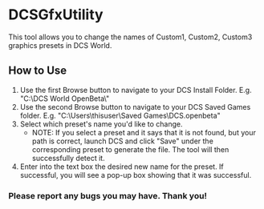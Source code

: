 <H1>DCSGfxUtility</H1>
<p>This tool allows you to change the names of Custom1, Custom2, Custom3 graphics presets in DCS World.</p>
<H2>How to Use</H2>
<ol>
  <li>Use the first Browse button to navigate to your DCS Install Folder. E.g. "C:\DCS World OpenBeta\"</li>
  <li>Use the second Browse button to navigate to your DCS Saved Games folder. E.g. "C:\Users\thisuser\Saved Games\DCS.openbeta"</li>
  <li>Select which preset's name you'd like to change.
    <ul><li>NOTE: If you select a preset and it says that it is not found, but your path is correct, launch DCS and click "Save" under the corresponding preset to generate the file. The tool will then successfully detect it.</li></ul>
  </li>
  <li>Enter into the text box the desired new name for the preset. If successful, you will see a pop-up box showing that it was successful.</li>
</ol>
<H3>Please report any bugs you may have. Thank you!</H3>
